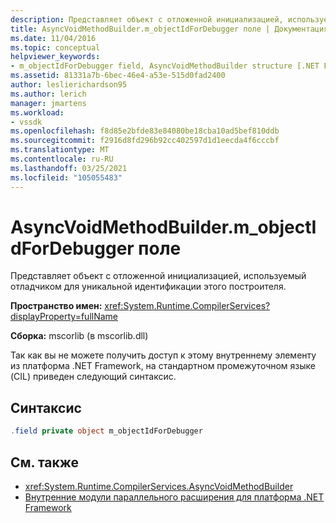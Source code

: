 ```yaml
---
description: Представляет объект с отложенной инициализацией, используемый отладчиком для уникальной идентификации этого построителя.
title: AsyncVoidMethodBuilder.m_objectIdForDebugger поле | Документация Майкрософт
ms.date: 11/04/2016
ms.topic: conceptual
helpviewer_keywords:
- m_objectIdForDebugger field, AsyncVoidMethodBuilder structure [.NET Framework debug engines]
ms.assetid: 81331a7b-6bec-46e4-a53e-515d0fad2400
author: leslierichardson95
ms.author: lerich
manager: jmartens
ms.workload:
- vssdk
ms.openlocfilehash: f8d85e2bfde83e84080be18cba10ad5bef810ddb
ms.sourcegitcommit: f2916d8fd296b92cc402597d1d1eecda4f6cccbf
ms.translationtype: MT
ms.contentlocale: ru-RU
ms.lasthandoff: 03/25/2021
ms.locfileid: "105055483"
---
```

# <a name="asyncvoidmethodbuilderm_objectidfordebugger-field"></a>AsyncVoidMethodBuilder.m_objectIdForDebugger поле
Представляет объект с отложенной инициализацией, используемый отладчиком для уникальной идентификации этого построителя.

 **Пространство имен:** <xref:System.Runtime.CompilerServices?displayProperty=fullName>

 **Сборка:** mscorlib (в mscorlib.dll)

 Так как вы не можете получить доступ к этому внутреннему элементу из платформа .NET Framework, на стандартном промежуточном языке (CIL) приведен следующий синтаксис.

## <a name="syntax"></a>Синтаксис

```csharp
.field private object m_objectIdForDebugger
```

## <a name="see-also"></a>См. также
- <xref:System.Runtime.CompilerServices.AsyncVoidMethodBuilder>
- [Внутренние модули параллельного расширения для платформа .NET Framework](../../extensibility/debugger/parallel-extension-internals-for-the-dotnet-framework.md)

